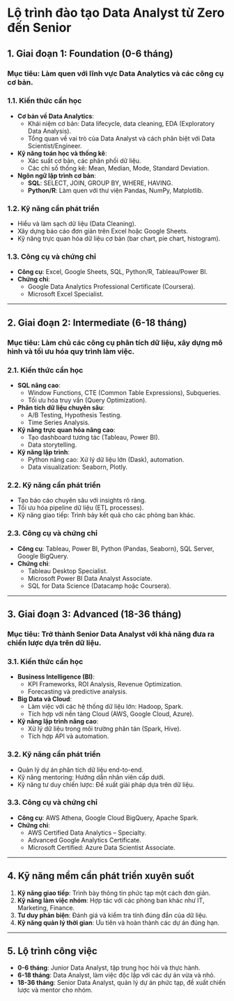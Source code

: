 # Lộ trình đào tạo Data Analyst từ Zero đến Senior

## 1. Giai đoạn 1: Foundation (0-6 tháng)
### Mục tiêu: Làm quen với lĩnh vực Data Analytics và các công cụ cơ bản.

### 1.1. Kiến thức cần học
- **Cơ bản về Data Analytics**:
  - Khái niệm cơ bản: Data lifecycle, data cleaning, EDA (Exploratory Data Analysis).
  - Tổng quan về vai trò của Data Analyst và cách phân biệt với Data Scientist/Engineer.
- **Kỹ năng toán học và thống kê**:
  - Xác suất cơ bản, các phân phối dữ liệu.
  - Các chỉ số thống kê: Mean, Median, Mode, Standard Deviation.
- **Ngôn ngữ lập trình cơ bản**:
  - **SQL**: SELECT, JOIN, GROUP BY, WHERE, HAVING.
  - **Python/R**: Làm quen với thư viện Pandas, NumPy, Matplotlib.

### 1.2. Kỹ năng cần phát triển
- Hiểu và làm sạch dữ liệu (Data Cleaning).
- Xây dựng báo cáo đơn giản trên Excel hoặc Google Sheets.
- Kỹ năng trực quan hóa dữ liệu cơ bản (bar chart, pie chart, histogram).

### 1.3. Công cụ và chứng chỉ
- **Công cụ**: Excel, Google Sheets, SQL, Python/R, Tableau/Power BI.
- **Chứng chỉ**:
  - Google Data Analytics Professional Certificate (Coursera).
  - Microsoft Excel Specialist.

---

## 2. Giai đoạn 2: Intermediate (6-18 tháng)
### Mục tiêu: Làm chủ các công cụ phân tích dữ liệu, xây dựng mô hình và tối ưu hóa quy trình làm việc.

### 2.1. Kiến thức cần học
- **SQL nâng cao**:
  - Window Functions, CTE (Common Table Expressions), Subqueries.
  - Tối ưu hóa truy vấn (Query Optimization).
- **Phân tích dữ liệu chuyên sâu**:
  - A/B Testing, Hypothesis Testing.
  - Time Series Analysis.
- **Kỹ năng trực quan hóa nâng cao**:
  - Tạo dashboard tương tác (Tableau, Power BI).
  - Data storytelling.
- **Kỹ năng lập trình**:
  - Python nâng cao: Xử lý dữ liệu lớn (Dask), automation.
  - Data visualization: Seaborn, Plotly.

### 2.2. Kỹ năng cần phát triển
- Tạo báo cáo chuyên sâu với insights rõ ràng.
- Tối ưu hóa pipeline dữ liệu (ETL processes).
- Kỹ năng giao tiếp: Trình bày kết quả cho các phòng ban khác.

### 2.3. Công cụ và chứng chỉ
- **Công cụ**: Tableau, Power BI, Python (Pandas, Seaborn), SQL Server, Google BigQuery.
- **Chứng chỉ**:
  - Tableau Desktop Specialist.
  - Microsoft Power BI Data Analyst Associate.
  - SQL for Data Science (Datacamp hoặc Coursera).

---

## 3. Giai đoạn 3: Advanced (18-36 tháng)
### Mục tiêu: Trở thành Senior Data Analyst với khả năng đưa ra chiến lược dựa trên dữ liệu.

### 3.1. Kiến thức cần học
- **Business Intelligence (BI)**:
  - KPI Frameworks, ROI Analysis, Revenue Optimization.
  - Forecasting và predictive analysis.
- **Big Data và Cloud**:
  - Làm việc với các hệ thống dữ liệu lớn: Hadoop, Spark.
  - Tích hợp với nền tảng Cloud (AWS, Google Cloud, Azure).
- **Kỹ năng lập trình nâng cao**:
  - Xử lý dữ liệu trong môi trường phân tán (Spark, Hive).
  - Tích hợp API và automation.

### 3.2. Kỹ năng cần phát triển
- Quản lý dự án phân tích dữ liệu end-to-end.
- Kỹ năng mentoring: Hướng dẫn nhân viên cấp dưới.
- Kỹ năng tư duy chiến lược: Đề xuất giải pháp dựa trên dữ liệu.

### 3.3. Công cụ và chứng chỉ
- **Công cụ**: AWS Athena, Google Cloud BigQuery, Apache Spark.
- **Chứng chỉ**:
  - AWS Certified Data Analytics – Specialty.
  - Advanced Google Analytics Certificate.
  - Microsoft Certified: Azure Data Scientist Associate.

---

## 4. Kỹ năng mềm cần phát triển xuyên suốt
1. **Kỹ năng giao tiếp**: Trình bày thông tin phức tạp một cách đơn giản.
2. **Kỹ năng làm việc nhóm**: Hợp tác với các phòng ban khác như IT, Marketing, Finance.
3. **Tư duy phản biện**: Đánh giá và kiểm tra tính đúng đắn của dữ liệu.
4. **Kỹ năng quản lý thời gian**: Ưu tiên và hoàn thành các dự án đúng hạn.

---

## 5. Lộ trình công việc
- **0-6 tháng**: Junior Data Analyst, tập trung học hỏi và thực hành.
- **6-18 tháng**: Data Analyst, làm việc độc lập với các dự án vừa và nhỏ.
- **18-36 tháng**: Senior Data Analyst, quản lý dự án phức tạp, đề xuất chiến lược và mentor cho nhóm.

